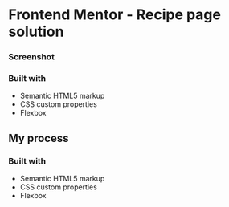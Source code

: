 # Frontend Mentor - Recipe page solution

### Screenshot


### Built with

- Semantic HTML5 markup
- CSS custom properties
- Flexbox

## My process

### Built with

- Semantic HTML5 markup
- CSS custom properties
- Flexbox